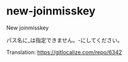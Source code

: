 # new-joinmisskey
New joinmisskey

パス名に_は指定できません。-にしてください。

Translation: https://gitlocalize.com/repo/6342
